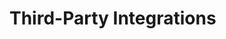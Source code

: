 # Third-Party Integrations

<!-- 
Include:
1. Tools like Twilio, Kafka, Ngrok.
2. How they are used in the project.
3. Setup and usage instructions.
-->
